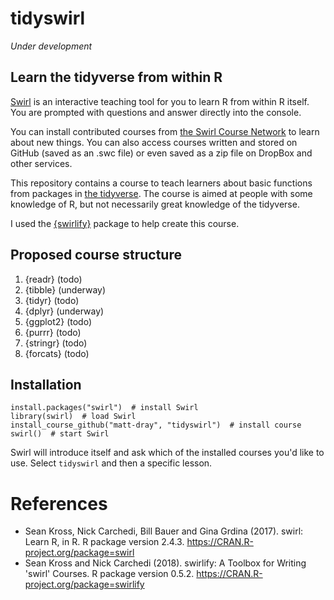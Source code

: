 # tidyswirl

_Under development_

## Learn the tidyverse from within R

[Swirl](https://swirlstats.com/) is an interactive teaching tool for you to learn R from within R itself. You are prompted with questions and answer directly into the console.

You can install contributed courses from [the Swirl Course Network](http://swirlstats.com/scn/) to learn about new things. You can also access courses written and stored on GitHub (saved as an .swc file) or even saved as a zip file on DropBox and other services.

This repository contains a course to teach learners about basic functions from packages in [the tidyverse](https://www.tidyverse.org/). The course is aimed at people with some knowledge of R, but not necessarily great knowledge of the tidyverse.

I used the [{swirlify}](http://swirlstats.com/swirlify/) package to help create this course.

## Proposed course structure

1. {readr} (todo)
1. {tibble} (underway)
1. {tidyr} (todo)
1. {dplyr} (underway)
1. {ggplot2} (todo)
1. {purrr} (todo)
1. {stringr} (todo)
1. {forcats} (todo)

## Installation

```{r}
install.packages("swirl")  # install Swirl
library(swirl)  # load Swirl
install_course_github("matt-dray", "tidyswirl")  # install course
swirl()  # start Swirl
```

Swirl will introduce itself and ask which of the installed courses you'd like to use. Select `tidyswirl` and then a specific lesson.

# References

* Sean Kross, Nick Carchedi, Bill Bauer and Gina Grdina (2017). swirl: Learn R, in R. R package version 2.4.3. https://CRAN.R-project.org/package=swirl
* Sean Kross and Nick Carchedi (2018). swirlify: A Toolbox for Writing 'swirl' Courses. R package version 0.5.2. https://CRAN.R-project.org/package=swirlify